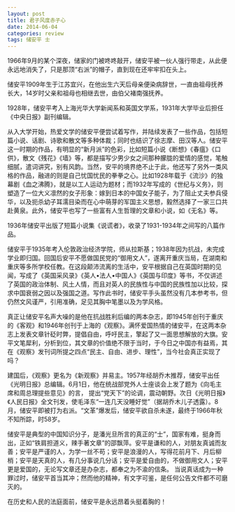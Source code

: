 ```yaml
---
layout: post
title: 君子风度赤子心
date: 2014-06-04
categories: review
tags: 储安平 士
---
```


1966年9月的某个深夜，储家的门被咚咚敲开，储安平被一伙人强行带走，从此便永远地消失了，只是那顶“右派”的帽子，直到现在还牢牢扣在头上。

储安平1909年生于江苏宜兴，在他出生六天后母亲便染病辞世，一直由祖母抚养长大，14岁时父亲和祖母也相继去世，由伯父褚南强抚养。

1928年，储安平考入上海光华大学新闻系和英国文学系，1931年大学毕业后担任《中央日报》副刊编辑。

从入大学开始，热爱文学的储安平便尝试着写作，并陆续发表了一些作品，包括短篇小说、话剧、诗歌和散文等多种体裁；同时也结识了徐志摩、田汉等人。储安平这一时期的作品，有明显的“新月派”的色彩，比如短篇小说《断想》《春瘟》《口供》，散文《残花》《墙》等，都是描写少男少女之间那种朦胧的爱情的感觉，笔触细腻，遣词讲究，别有风韵。当然，安平的境界绝不止于此，他还写了另外一类风格的作品，融进的则是自己忧国忧民的拳拳之心。比如1928年载于《流沙》的独幕剧《血之沸腾》，就是以工人运动为题材；而1932年写成的《世纪与义务》，则塑造了一位大义凛然的女子形象：嫁到日本的中国女子能子，为了阻止丈夫参兵侵华，以及扼杀幼子耳濡目染而在心中萌芽的军国主义思想，毅然选择了一家三口共赴黄泉。此外，储安平也写了一些富有人生哲理的文章和小说，如《无名》等。

1936年储安平出版了短篇小说集《说谎者》，收录了1931-1934年之间写的八篇作品。

储安平于1935年考入伦敦政治经济学院，师从拉斯基；1938年因为抗战，未完成学业即归国。回国后安平不愿做国民党的“御用文人”，遂离开重庆当局，在湖南和重庆等多所学校任教。在这段颠沛流离的生活中，安平根据自己在英国时期的见闻，写成了《英国采风录》《英人•法人•中国人》《英国与印度》等书，不仅讲述了英国的政治体制、风土人情，而且对英人的民族性与中国的民族性加以比较，探求中国衰弱之因以及强国之道。写作此书时，储安平手头虽然没有几本参考书，但仍然文风谨严，引用准确，足见其胸中笔墨以及为学风格。

真正让储安平名声大噪的是他在抗战胜利后编的两本杂志，即1945年创刊于重庆的《客观》和1946年创刊于上海的《观察》。满怀爱国热情的储安平，在这两本杂志上发表文章针砭时弊，提倡自由，呼吁民主，擎起了又一面思想解放的大旗。安平文笔犀利，分析到位，其文章的价值绝不限于当时，于今日之中国亦有益焉，其在《观察》发刊词所提之四点“民主、自由、进步、理性”，当今社会真正实现了吗？

建国后，《观察》更名为《新观察》并易主。1957年经胡乔木推荐，储安平出任《光明日报》总编辑。6月1日，他在统战部党外人士座谈会上发了题为《向毛主席和周总理提些意见》的言， 提出“党天下”的论调，震动朝野。次日《光明日报》《人民日报》全文刊发，使毛泽东“一连几天没睡好觉”（据胡乔木儿子透露）。8月，储安平即被打为右派。“文革”爆发后，储安平欲自杀未遂，最终于1966年秋不知所踪，时58岁。

储安平是典型的中国知识分子，是潘光旦所言的真正的“士”，国家有难，挺身而出，正如“铁肩担道义，辣手著文章”的邵飘萍。安平是谦和的人，对朋友真诚而友善；安平是严谨的人，为学一丝不苟；安平是浪漫的人，写得花前月下、月后柳梢；安平是天真的人，有几分事说几分话；安平是爱自由的，不做御用文人；安平更是爱国的，无论写文章还是办杂志，都奉之为不渝的信条。
当说真话成为一种罪过时，储安平首当其冲；然而他的精神，有文字可鉴，是任何公告文件都不可磨灭的。

在历史和人民的法庭面前，储安平是永远昂着头挺着胸的！